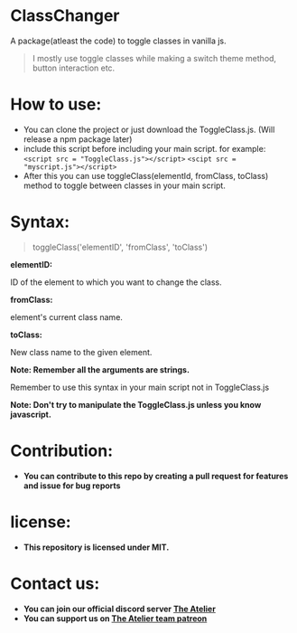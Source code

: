 # ClassChanger
A package(atleast the code) to toggle classes in vanilla js.

> I mostly use toggle classes while making a switch theme method, button interaction etc.

# How to use:
- You can clone the project or just download the ToggleClass.js. (Will release a npm package later)
- include this script before including your main script.
for example:
```<script src = "ToggleClass.js"></script>```
```<scipt src = "myscript.js"></script>```
- After this you can use toggleClass(elementId, fromClass, toClass) method to toggle between classes in your main script.

# Syntax:
> toggleClass('elementID', 'fromClass', 'toClass')

<b> elementID: </b>

ID of the element to which you want to change the class.

<b> fromClass: </b>

element's current class name.

<b> toClass: </b>

New class name to the given element.

<b> Note: Remember all the arguments are strings.</b>

Remember to use this syntax in your main script not in ToggleClass.js

<b> Note: Don't try to manipulate the ToggleClass.js unless you know javascript.<b>

# Contribution:
- You can contribute to this repo by creating a pull request for features and issue for bug reports

# license:
- This repository is licensed under MIT.

# Contact us:
- You can join our official discord server [The Atelier](https://discord.gg/6Mcy5NpSpH)
- You can support us on [The Atelier team patreon](https://www.patreon.com/the_Atelier)